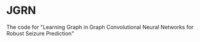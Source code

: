 # JGRN
The code for "Learning Graph in Graph Convolutional Neural Networks for Robust Seizure Prediction"
